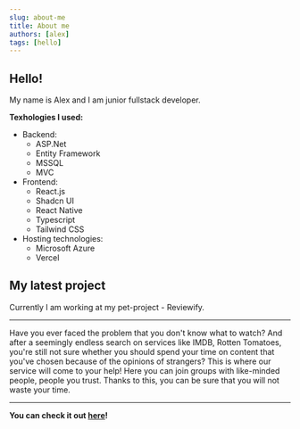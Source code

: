 ```yaml
---
slug: about-me
title: About me
authors: [alex]
tags: [hello]
---
```

## Hello!
My name is Alex and I am junior fullstack developer.

**Texhologies I used:**
- Backend:
    - ASP.Net
    - Entity Framework
    - MSSQL
    - MVC
- Frontend:
    - React.js
    - Shadcn UI
    - React Native
    - Typescript
    - Tailwind CSS
- Hosting technologies:
    - Microsoft Azure
    - Vercel

## My latest project
Currently I am working at my pet-project - Reviewify.

---
Have you ever faced the problem that you don't know what to watch? And after a seemingly endless search on services like IMDB, Rotten Tomatoes, you're still not sure whether you should spend your time on content that you've chosen because of the opinions of strangers? This is where our service will come to your help! Here you can join groups with like-minded people, people you trust. Thanks to this, you can be sure that you will not waste your time.

---
**You can check it out [here](https://www.solodev.tech)!**